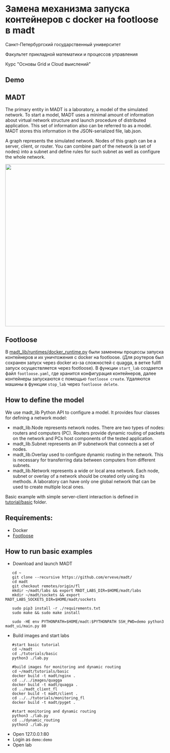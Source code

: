 # Замена механизма запуска контейнеров с docker на footloose в madt

Санкт-Петербургский государственный университет

Факультет прикладной математики и процессов управления

Курс "Основы Grid и Cloud выислений"

## Demo

## MADT

The primary entity in MADT is a laboratory, a model of the simulated network. 
To start a model, MADT uses a minimal amount of information about virtual network structure and launch procedure of distributed application. 
This set of information also can be referred to as a model. MADT stores this information in the JSON-serialized file, lab.json. 

A graph represents the simulated network. Nodes of this graph can be a server, client, or router.
You can combine part of the network (a set of nodes) into a subnet and define rules for such subnet as well as configure the whole network. 

<img src="docs/_static/dynamic_routing.png" width="512">

## Footloose
В [madt_lib/runtimes/docker_runtime.py](https://github.com/erveve/madt/blob/fl/madt_lib/runtimes/docker_runtime.py) были заменены процессы запуска контейнеров и их уничтожения с docker на footloose. (Для роутеров был сохранен запуск через docker из-за сложностей с quagga, в ветке fullfl запуск осуществляется через footloose). В функции ```start_lab``` создается файл ```footloose.yaml```, где хранится конфигурация контейнеров, далее контейнеры запускаются с помощью ```footloose create```. Удаляются машины в функции ```stop_lab``` через ```footloose delete```.

## How to define the model

We use madt_lib Python API to configure a model. It provides four classes for defining a network model:

* madt_lib.Node represents network nodes. There are two types of nodes: routers and computers (PC). Routers provide dynamic routing of packets on the network and PCs host components of the tested application.
* madt_lib.Subnet represents an IP subnetwork that connects a set of nodes.
* madt_lib.Overlay used to configure dynamic routing in the network. This is necessary for transferring data between computers from different subnets. 
* madt_lib.Network represents a wide or local area network. Each node, subnet or overlay of a network should be created only using its methods. A laboratory can have only one global network that can be used to create multiple local ones. 

Basic example with simple server-client interaction is defined in [tutorial/basic](https://github.com/erveve/madt/blob/fl/tutorials/basic/) folder.

## Requirements:

   - Docker
   - [Footloose](https://github.com/weaveworks/footloose)
 
## How to run basic examples
- Download and launch MADT
```
   cd ~
   git clone --recursive https://github.com/erveve/madt/
   cd madt
   git checkout remotes/origin/fl
   mkdir ~/madt/labs && export MADT_LABS_DIR=$HOME/madt/labs
   mkdir ~/madt/sockets && export MADT_LABS_SOCKETS_DIR=$HOME/madt/sockets

   sudo pip3 install -r ./requirements.txt
   sudo make && sudo make install

   sudo -HE env PYTHONPATH=$HOME/madt:$PYTHONPATH SSH_PWD=demo python3 madt_ui/main.py 80  
```
- Build images and start labs
```
   #start basic tutorial
   cd ~/madt
   cd ./tutorials/basic
   python3 ./lab.py

   #build images for monitoring and dynamic routing
   cd ~/madt/tutorials/basic
   docker build -t madt/nginx .
   cd ../../images/quagga
   docker build -t madt/quagga .
   cd ../madt_client_fl
   docker build -t madt/client .
   cd ../../tutorials/monitoring_fl
   docker build -t madt/pyget .
   
   #start monitoring and dynamic routing
   python3 ./lab.py
   cd ../dynamic_routing
   python3 ./lab.py
```
- Open 127.0.0.1:80
- Login as ```demo:demo```
- Open lab

